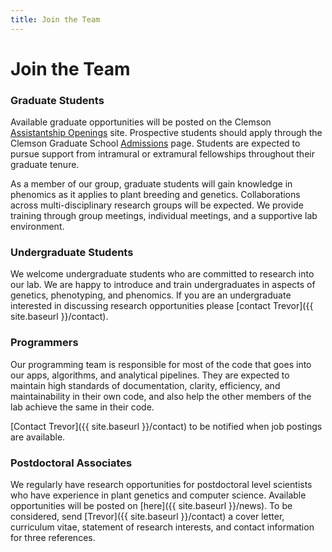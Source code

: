 ```yaml
---
title: Join the Team
---
```


# <i class="fas fa-hands-helping"></i>Join the Team

<!--

### Programmers

Our programmers contribute most of the code that goes into our production-ready servers, apps, and analytical pipelines.
They are expected to maintain high standards of documentation, clarity, efficiency, and maintainability in their own code, and also help the other members of the lab achieve the same in their code.

For the machine learning aspects of our work, we currently use a technology stack consisting of Python, numpy/scipy/scikit-learn/theano, and R with assorted packages.
For web development, we currently use a technology stack consisting of Postgres, Python, Django, JavaScript, and React.
Our data processing framework and webservers run on cloud instances, so experience with optimizing workloads for this type of environment is a plus.

[Contact Casey]({{ site.baseurl }}/contact) to be notified when job postings are available.

### Postdoctoral Researchers

The Greene Lab welcomes applications for computational postdoctoral positions at the University of Pennsylvania Perelman School of Medicine.
The overarching theme of our work is to transform how we understand complex biological systems by integrating big data from diverse sources and developing computational methods that effectively model real-world processes.
We then put these methods into the hands of every biologist, through the development of usable open source tools, and the dissemination of successful applications.

#### Objectives

Postdocs in our lab contribute to the development of new analytical methods and/or the application of these methods to new datasets.
Postdocs will have the opportunity to work with large collections of genomic data, both publicly available and from collaborative projects, and to extract testable biological hypotheses from these large collections.
Research projects center around new computational methods to integrate genomic data as well as to incorporate additional environmental and phenotypic information with these genomic data.
Postdocs are expected to contribute to the lab's culture of open scientific discovery and to share methodological advances and biological discoveries at both national and international venues.

#### Qualifications

1. Candidates are expected to have an MD, PhD, or equivalent, with a strong background in computer science, machine learning, statistics, genetics, bioinformatics, or closely related field and programming experience with attributable contributions to source code.

2. The ideal candidate will have a track record of scientific productivity and leadership, and will strive for robust and reproducible analytical workflows.

3. The ideal candidate will have experience handling large datasets in a UNIX/LINUX environment, experience with high performance cluster or cloud computing, and a knowledge of existing software packages used for machine learning.

#### Pay and Benefits

Postdoc positions in our lab start at a non-negotiable starting salary, which is currently $70,000 per year.
These positions are considered [Postdoctoral Trainee Appointments at Penn](https://www.med.upenn.edu/postdoc/bpp-policies-table-of-contents-section-3.html), which makes the postdoc eligible for [an insurance plan](https://clients.garnett-powers.com/pd/upenn/) and other benefits, including the [New Child Leave Policy](https://www.med.upenn.edu/postdoc/bpp-policies-table-of-contents-section-3.html).
Additional information about Biomedical Postdoc Positions at Penn is available on [the program website](https://www.med.upenn.edu/postdoc/).

#### Applying

To apply, provide a CV, a one to two page statement of research interests, and the names and contact information for three references through [our application portal](https://greene-lab.breezy.hr/p/bf7972c74ec4).

-->

### Graduate Students

Available graduate opportunities will be posted on the Clemson [Assistantship Openings](https://www.clemson.edu/cafls/plant-environmental-sciences/students/assistantships.html) site. Prospective students should apply through the Clemson Graduate School [Admissions](https://www.clemson.edu/graduate/admissions/apply/new-applicants.html) page. Students are expected to pursue support from intramural or extramural fellowships throughout their graduate tenure.

As a member of our group, graduate students will gain knowledge in phenomics as it applies to plant breeding and genetics. Collaborations across multi-disciplinary research groups will be expected. We provide training through group meetings, individual meetings, and a supportive lab environment.

### Undergraduate Students

We welcome undergraduate students who are committed to research into our lab. We are happy to introduce and train undergraduates in aspects of genetics, phenotyping, and phenomics. If you are an undergraduate interested in discussing research opportunities please [contact Trevor]({{ site.baseurl }}/contact).

### Programmers

Our programming team is responsible for most of the code that goes into our apps, algorithms, and analytical pipelines. They are expected to maintain high standards of documentation, clarity, efficiency, and maintainability in their own code, and also help the other members of the lab achieve the same in their code.

[Contact Trevor]({{ site.baseurl }}/contact) to be notified when job postings are available.

### Postdoctoral Associates

We regularly have research opportunities for postdoctoral level scientists who have experience in plant genetics and computer science. Available opportunities will be posted on [here]({{ site.baseurl }}/news). To be considered, send [Trevor]({{ site.baseurl }}/contact) a cover letter, curriculum vitae, statement of research interests, and contact information for three references.
